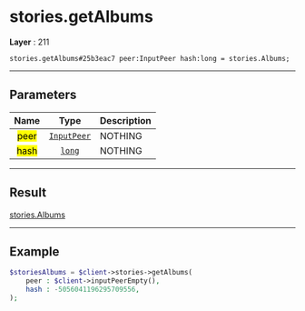 # stories.getAlbums

**Layer** : 211

```tl
stories.getAlbums#25b3eac7 peer:InputPeer hash:long = stories.Albums;
```

---

## Parameters

| Name | Type | Description |
| :---: | :---: | :--- |
| <mark>peer</mark> | [`InputPeer`](type/InputPeer) | NOTHING |
| <mark>hash</mark> | [`long`](type/long) | NOTHING |

---

## Result

[stories.Albums](type/stories.Albums)

---

## Example

```php
$storiesAlbums = $client->stories->getAlbums(
	peer : $client->inputPeerEmpty(),
	hash : -5056041196295709556,
);
```